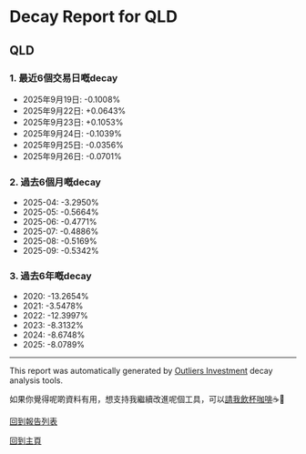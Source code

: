 # Decay Report for QLD

## QLD

### 1. 最近6個交易日嘅decay

- 2025年9月19日: -0.1008%
- 2025年9月22日: +0.0643%
- 2025年9月23日: +0.1053%
- 2025年9月24日: -0.1039%
- 2025年9月25日: -0.0356%
- 2025年9月26日: -0.0701%

### 2. 過去6個月嘅decay

- 2025-04: -3.2950%
- 2025-05: -0.5664%
- 2025-06: -0.4771%
- 2025-07: -0.4886%
- 2025-08: -0.5169%
- 2025-09: -0.5342%

### 3. 過去6年嘅decay

- 2020: -13.2654%
- 2021: -3.5478%
- 2022: -12.3997%
- 2023: -8.3132%
- 2024: -8.6748%
- 2025: -8.0789%

------------------------------
This report was automatically generated by [Outliers Investment](https://outliersecon.github.io/Outliers-Investment/) decay analysis tools.

如果你覺得呢啲資料有用，想支持我繼續改進呢個工具，可以[請我飲杯咖啡](https://buymeacoffee.com/outliersecon)☕🙏

[回到報告列表](https://outliersecon.github.io/Outliers-Investment/reports/reports_public)

[回到主頁](https://outliersecon.github.io/Outliers-Investment/)
